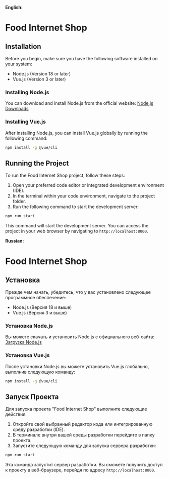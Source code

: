 **English:**

# Food Internet Shop

## Installation

Before you begin, make sure you have the following software installed on your system:

- Node.js (Version 18 or later)
- Vue.js (Version 3 or later)

### Installing Node.js

You can download and install Node.js from the official website: [Node.js Downloads](https://nodejs.org/)

### Installing Vue.js

After installing Node.js, you can install Vue.js globally by running the following command:

```bash
npm install -g @vue/cli
```

## Running the Project

To run the Food Internet Shop project, follow these steps:

1. Open your preferred code editor or integrated development environment (IDE).
2. In the terminal within your code environment, navigate to the project folder.
3. Run the following command to start the development server:

```bash
npm run start
```

This command will start the development server. You can access the project in your web browser by navigating to `http://localhost:8000`.

**Russian:**

# Food Internet Shop

## Установка

Прежде чем начать, убедитесь, что у вас установлено следующее программное обеспечение:

- Node.js (Версия 18 и выше)
- Vue.js (Версия 3 и выше)

### Установка Node.js

Вы можете скачать и установить Node.js с официального веб-сайта: [Загрузка Node.js](https://nodejs.org/)

### Установка Vue.js

После установки Node.js вы можете установить Vue.js глобально, выполнив следующую команду:

```bash
npm install -g @vue/cli
```

## Запуск Проекта

Для запуска проекта "Food Internet Shop" выполните следующие действия:

1. Откройте свой выбранный редактор кода или интегрированную среду разработки (IDE).
2. В терминале внутри вашей среды разработки перейдите в папку проекта.
3. Запустите следующую команду для запуска сервера разработки:

```bash
npm run start
```

Эта команда запустит сервер разработки. Вы сможете получить доступ к проекту в веб-браузере, перейдя по адресу `http://localhost:8000`.